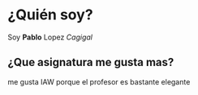 # ¿Quién soy?
Soy **Pablo** Lopez *Cagigal*

## ¿Que asignatura me gusta mas?
me gusta IAW porque el profesor es bastante elegante
